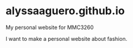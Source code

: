 alyssaaguero.github.io
======================

My personal website for MMC3260

I want to make a personal website about fashion.
